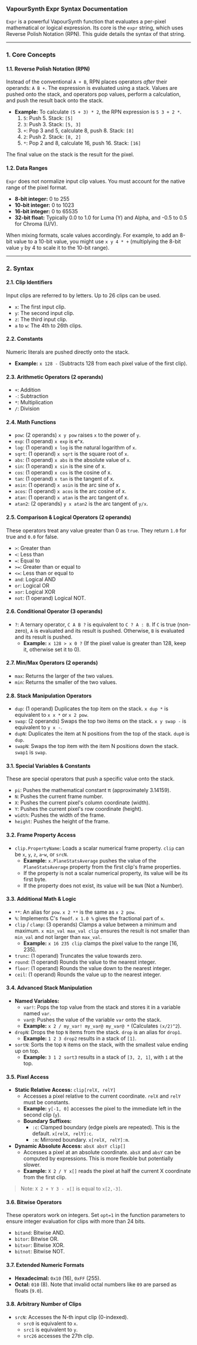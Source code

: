 ### VapourSynth Expr Syntax Documentation

`Expr` is a powerful VapourSynth function that evaluates a per-pixel mathematical or logical expression. Its core is the `expr` string, which uses Reverse Polish Notation (RPN). This guide details the syntax of that string.

---

### **1. Core Concepts**

#### **1.1. Reverse Polish Notation (RPN)**

Instead of the conventional `A + B`, RPN places operators _after_ their operands: `A B +`. The expression is evaluated using a stack. Values are pushed onto the stack, and operators pop values, perform a calculation, and push the result back onto the stack.

- **Example:** To calculate `(5 + 3) * 2`, the RPN expression is `5 3 + 2 *`.
  1.  `5`: Push 5. Stack: `[5]`
  2.  `3`: Push 3. Stack: `[5, 3]`
  3.  `+`: Pop 3 and 5, calculate 8, push 8. Stack: `[8]`
  4.  `2`: Push 2. Stack: `[8, 2]`
  5.  `*`: Pop 2 and 8, calculate 16, push 16. Stack: `[16]`

The final value on the stack is the result for the pixel.

#### **1.2. Data Ranges**

`Expr` does not normalize input clip values. You must account for the native range of the pixel format.

- **8-bit integer:** 0 to 255
- **10-bit integer:** 0 to 1023
- **16-bit integer:** 0 to 65535
- **32-bit float:** Typically 0.0 to 1.0 for Luma (Y) and Alpha, and -0.5 to 0.5 for Chroma (U/V).

When mixing formats, scale values accordingly. For example, to add an 8-bit value to a 10-bit value, you might use `x y 4 * +` (multiplying the 8-bit value `y` by 4 to scale it to the 10-bit range).

---

### **2. Syntax**

#### **2.1. Clip Identifiers**

Input clips are referred to by letters. Up to 26 clips can be used.

- `x`: The first input clip.
- `y`: The second input clip.
- `z`: The third input clip.
- `a` to `w`: The 4th to 26th clips.

#### **2.2. Constants**

Numeric literals are pushed directly onto the stack.

- **Example:** `x 128 -` (Subtracts 128 from each pixel value of the first clip).

#### **2.3. Arithmetic Operators (2 operands)**

- `+`: Addition
- `-`: Subtraction
- `*`: Multiplication
- `/`: Division

#### **2.4. Math Functions**

- `pow`: (2 operands) `x y pow` raises `x` to the power of `y`.
- `exp`: (1 operand) `x exp` is e^x.
- `log`: (1 operand) `x log` is the natural logarithm of `x`.
- `sqrt`: (1 operand) `x sqrt` is the square root of `x`.
- `abs`: (1 operand) `x abs` is the absolute value of `x`.
- `sin`: (1 operand) `x sin` is the sine of x.
- `cos`: (1 operand) `x cos` is the cosine of x.
- `tan`: (1 operand) `x tan` is the tangent of x.
- `asin`: (1 operand) `x asin` is the arc sine of x.
- `acos`: (1 operand) `x acos` is the arc cosine of x.
- `atan`: (1 operand) `x atan` is the arc tangent of x.
- `atan2`: (2 operands) `y x atan2` is the arc tangent of `y/x`.

#### **2.5. Comparison & Logical Operators (2 operands)**

These operators treat any value greater than 0 as `true`. They return `1.0` for true and `0.0` for false.

- `>`: Greater than
- `<`: Less than
- `=`: Equal to
- `>=`: Greater than or equal to
- `<=`: Less than or equal to
- `and`: Logical AND
- `or`: Logical OR
- `xor`: Logical XOR
- `not`: (1 operand) Logical NOT.

#### **2.6. Conditional Operator (3 operands)**

- `?`: A ternary operator, `C A B ?` is equivalent to `C ? A : B`. If `C` is true (non-zero), `A` is evaluated and its result is pushed. Otherwise, `B` is evaluated and its result is pushed.
  - **Example:** `x 128 > x 0 ?` (If the pixel value is greater than 128, keep it, otherwise set it to 0).

#### **2.7. Min/Max Operators (2 operands)**

- `max`: Returns the larger of the two values.
- `min`: Returns the smaller of the two values.

#### **2.8. Stack Manipulation Operators**

- `dup`: (1 operand) Duplicates the top item on the stack. `x dup *` is equivalent to `x x *` or `x 2 pow`.
- `swap`: (2 operands) Swaps the top two items on the stack. `x y swap -` is equivalent to `y x -`.
- `dupN`: Duplicates the item at N positions from the top of the stack. `dup0` is `dup`.
- `swapN`: Swaps the top item with the item N positions down the stack. `swap1` is `swap`.


#### **3.1. Special Variables & Constants**

These are special operators that push a specific value onto the stack.

- `pi`: Pushes the mathematical constant π (approximately 3.14159).
- `N`: Pushes the current frame number.
- `X`: Pushes the current pixel's column coordinate (width).
- `Y`: Pushes the current pixel's row coordinate (height).
- `width`: Pushes the width of the frame.
- `height`: Pushes the height of the frame.

#### **3.2. Frame Property Access**

- `clip.PropertyName`: Loads a scalar numerical frame property. `clip` can be `x`, `y`, `z`, `a`-`w`, or `srcN`.
  - **Example:** `x.PlaneStatsAverage` pushes the value of the `PlaneStatsAverage` property from the first clip's frame properties.
  - If the property is not a scalar numerical property, its value will be its first byte.
  - If the property does not exist, its value will be `NaN` (Not a Number).

#### **3.3. Additional Math & Logic**

- `**`: An alias for `pow`. `x 2 **` is the same as `x 2 pow`.
- `%`: Implements C's `fmodf`. `x 1.0 %` gives the fractional part of `x`.
- `clip` / `clamp`: (3 operands) Clamps a value between a minimum and maximum. `x min_val max_val clip` ensures the result is not smaller than `min_val` and not larger than `max_val`.
  - **Example:** `x 16 235 clip` clamps the pixel value to the range [16, 235].
- `trunc`: (1 operand) Truncates the value towards zero.
- `round`: (1 operand) Rounds the value to the nearest integer.
- `floor`: (1 operand) Rounds the value down to the nearest integer.
- `ceil`: (1 operand) Rounds the value up to the nearest integer.

#### **3.4. Advanced Stack Manipulation**

- **Named Variables:**
  - `var!`: Pops the top value from the stack and stores it in a variable named `var`.
  - `var@`: Pushes the value of the variable `var` onto the stack.
  - **Example:** `x 2 / my_var! my_var@ my_var@ *` (Calculates `(x/2)^2`).
- `dropN`: Drops the top `N` items from the stack. `drop` is an alias for `drop1`.
  - **Example:** `1 2 3 drop2` results in a stack of `[1]`.
- `sortN`: Sorts the top `N` items on the stack, with the smallest value ending up on top.
  - **Example:** `3 1 2 sort3` results in a stack of `[3, 2, 1]`, with `1` at the top.

#### **3.5. Pixel Access**

- **Static Relative Access:** `clip[relX, relY]`
  - Accesses a pixel relative to the current coordinate. `relX` and `relY` must be constants.
  - **Example:** `y[-1, 0]` accesses the pixel to the immediate left in the second clip (`y`).
  - **Boundary Suffixes:**
    - `:c`: Clamped boundary (edge pixels are repeated). This is the default. `x[relX, relY]:c`.
    - `:m`: Mirrored boundary. `x[relX, relY]:m`.
- **Dynamic Absolute Access:** `absX absY clip[]`
  - Accesses a pixel at an absolute coordinate. `absX` and `absY` can be computed by expressions. This is more flexible but potentially slower.
  - **Example:** `X 2 / Y x[]` reads the pixel at half the current X coordinate from the first clip.

> Note: `X 2 + Y 3 - x[]` is equal to `x[2,-3]`.

#### **3.6. Bitwise Operators**

These operators work on integers. Set `opt=1` in the function parameters to ensure integer evaluation for clips with more than 24 bits.

- `bitand`: Bitwise AND.
- `bitor`: Bitwise OR.
- `bitxor`: Bitwise XOR.
- `bitnot`: Bitwise NOT.

#### **3.7. Extended Numeric Formats**

- **Hexadecimal:** `0x10` (16), `0xFF` (255).
- **Octal:** `010` (8). Note that invalid octal numbers like `09` are parsed as floats (`9.0`).

#### **3.8. Arbitrary Number of Clips**

- `srcN`: Accesses the N-th input clip (0-indexed).
  - `src0` is equivalent to `x`.
  - `src1` is equivalent to `y`.
  - `src26` accesses the 27th clip.
